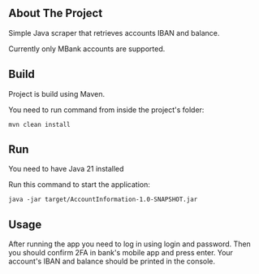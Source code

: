 ## About The Project

Simple Java scraper that retrieves accounts IBAN and balance.

Currently only MBank accounts are supported.

## Build

Project is build using Maven.

You need to run command from inside the project's folder:

```
mvn clean install
```

## Run

You need to have Java 21 installed

Run this command to start the application:

```
java -jar target/AccountInformation-1.0-SNAPSHOT.jar
```

## Usage

After running the app you need to log in using login and password.
Then you should confirm 2FA in bank's mobile app and press enter.
Your account's IBAN and balance should be printed in the console.